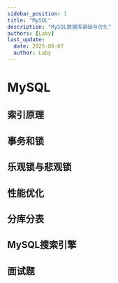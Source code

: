 ```yaml
---
sidebar_position: 1
title: "MySQL"
description: "MySQL数据库基础与优化"
authors: [Laby]
last_update:
  date: 2025-08-07
  author: Laby
---
```


# MySQL

## 索引原理

## 事务和锁

## 乐观锁与悲观锁

## 性能优化

## 分库分表

## MySQL搜索引擎

## 面试题
